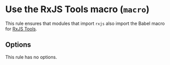 # Use the RxJS Tools macro (`macro`)

This rule ensures that modules that import `rxjs` also import the Babel macro for [RxJS Tools](https://rxjs.tools).

## Options

This rule has no options.
